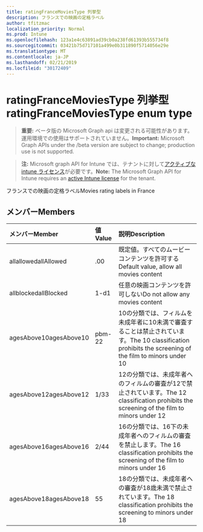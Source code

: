```yaml
---
title: ratingFranceMoviesType 列挙型
description: フランスでの映画の定格ラベル
author: tfitzmac
localization_priority: Normal
ms.prod: Intune
ms.openlocfilehash: 123a1e4c63891ad39cb0a238fd61393b555734f8
ms.sourcegitcommit: 03421b75d717101a499e0b311890f5714056e29e
ms.translationtype: MT
ms.contentlocale: ja-JP
ms.lasthandoff: 02/21/2019
ms.locfileid: "30172409"
---
```

# <a name="ratingfrancemoviestype-enum-type"></a><span data-ttu-id="92bc2-103">ratingFranceMoviesType 列挙型</span><span class="sxs-lookup"><span data-stu-id="92bc2-103">ratingFranceMoviesType enum type</span></span>

> <span data-ttu-id="92bc2-104">**重要:** ベータ版の Microsoft Graph api は変更される可能性があります。運用環境での使用はサポートされていません。</span><span class="sxs-lookup"><span data-stu-id="92bc2-104">**Important:** Microsoft Graph APIs under the /beta version are subject to change; production use is not supported.</span></span>

> <span data-ttu-id="92bc2-105">**注:** Microsoft graph API for Intune では、テナントに対して[アクティブな intune ライセンス](https://go.microsoft.com/fwlink/?linkid=839381)が必要です。</span><span class="sxs-lookup"><span data-stu-id="92bc2-105">**Note:** The Microsoft Graph API for Intune requires an [active Intune license](https://go.microsoft.com/fwlink/?linkid=839381) for the tenant.</span></span>

<span data-ttu-id="92bc2-106">フランスでの映画の定格ラベル</span><span class="sxs-lookup"><span data-stu-id="92bc2-106">Movies rating labels in France</span></span>

## <a name="members"></a><span data-ttu-id="92bc2-107">メンバー</span><span class="sxs-lookup"><span data-stu-id="92bc2-107">Members</span></span>
|<span data-ttu-id="92bc2-108">メンバー</span><span class="sxs-lookup"><span data-stu-id="92bc2-108">Member</span></span>|<span data-ttu-id="92bc2-109">値</span><span class="sxs-lookup"><span data-stu-id="92bc2-109">Value</span></span>|<span data-ttu-id="92bc2-110">説明</span><span class="sxs-lookup"><span data-stu-id="92bc2-110">Description</span></span>|
|:---|:---|:---|
|<span data-ttu-id="92bc2-111">allallowed</span><span class="sxs-lookup"><span data-stu-id="92bc2-111">allAllowed</span></span>|<span data-ttu-id="92bc2-112">.0</span><span class="sxs-lookup"><span data-stu-id="92bc2-112">0</span></span>|<span data-ttu-id="92bc2-113">既定値。すべてのムービーコンテンツを許可する</span><span class="sxs-lookup"><span data-stu-id="92bc2-113">Default value, allow all movies content</span></span>|
|<span data-ttu-id="92bc2-114">allblocked</span><span class="sxs-lookup"><span data-stu-id="92bc2-114">allBlocked</span></span>|<span data-ttu-id="92bc2-115">1-d</span><span class="sxs-lookup"><span data-stu-id="92bc2-115">1</span></span>|<span data-ttu-id="92bc2-116">任意の映画コンテンツを許可しない</span><span class="sxs-lookup"><span data-stu-id="92bc2-116">Do not allow any movies content</span></span>|
|<span data-ttu-id="92bc2-117">agesAbove10</span><span class="sxs-lookup"><span data-stu-id="92bc2-117">agesAbove10</span></span>|<span data-ttu-id="92bc2-118">pbm-2</span><span class="sxs-lookup"><span data-stu-id="92bc2-118">2</span></span>|<span data-ttu-id="92bc2-119">10の分類では、フィルムを未成年者に10未満で審査することは禁止されています。</span><span class="sxs-lookup"><span data-stu-id="92bc2-119">The 10 classification prohibits the screening of the film to minors under 10</span></span>|
|<span data-ttu-id="92bc2-120">agesAbove12</span><span class="sxs-lookup"><span data-stu-id="92bc2-120">agesAbove12</span></span>|<span data-ttu-id="92bc2-121">1/3</span><span class="sxs-lookup"><span data-stu-id="92bc2-121">3</span></span>|<span data-ttu-id="92bc2-122">12の分類では、未成年者へのフィルムの審査が12で禁止されています。</span><span class="sxs-lookup"><span data-stu-id="92bc2-122">The 12 classification prohibits the screening of the film to minors under 12</span></span>|
|<span data-ttu-id="92bc2-123">agesAbove16</span><span class="sxs-lookup"><span data-stu-id="92bc2-123">agesAbove16</span></span>|<span data-ttu-id="92bc2-124">2/4</span><span class="sxs-lookup"><span data-stu-id="92bc2-124">4</span></span>|<span data-ttu-id="92bc2-125">16の分類では、16下の未成年者へのフィルムの審査を禁止します。</span><span class="sxs-lookup"><span data-stu-id="92bc2-125">The 16 classification prohibits the screening of the film to minors under 16</span></span>|
|<span data-ttu-id="92bc2-126">agesAbove18</span><span class="sxs-lookup"><span data-stu-id="92bc2-126">agesAbove18</span></span>|<span data-ttu-id="92bc2-127">5</span><span class="sxs-lookup"><span data-stu-id="92bc2-127">5</span></span>|<span data-ttu-id="92bc2-128">18の分類では、未成年者への審査が18歳未満で禁止されています。</span><span class="sxs-lookup"><span data-stu-id="92bc2-128">The 18 classification prohibits the screening to minors under 18</span></span>|




